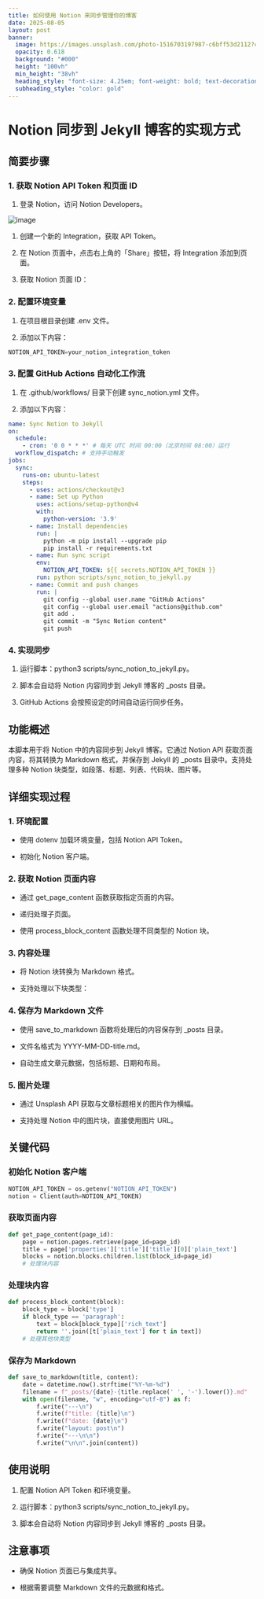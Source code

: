 ```yaml
---
title: 如何使用 Notion 来同步管理你的博客
date: 2025-08-05
layout: post
banner:
  image: https://images.unsplash.com/photo-1516703197987-c6bff53d2112?crop=entropy&cs=tinysrgb&fit=max&fm=jpg&ixid=M3w2OTIwMzJ8MHwxfHJhbmRvbXx8fHx8fHx8fDE3NTQzOTgzNTl8&ixlib=rb-4.1.0&q=80&w=1080
  opacity: 0.618
  background: "#000"
  height: "100vh"
  min_height: "38vh"
  heading_style: "font-size: 4.25em; font-weight: bold; text-decoration: underline"
  subheading_style: "color: gold"
---
```


# Notion 同步到 Jekyll 博客的实现方式

## 简要步骤

### 1. 获取 Notion API Token 和页面 ID

1. 登录 Notion，访问 Notion Developers。

![image](https://prod-files-secure.s3.us-west-2.amazonaws.com/a7a0cc5a-89b9-4cda-8686-1fba0ca52f40/d19c1afe-dea5-4312-9333-786b0ba83054/image.png?X-Amz-Algorithm=AWS4-HMAC-SHA256&X-Amz-Content-Sha256=UNSIGNED-PAYLOAD&X-Amz-Credential=ASIAZI2LB466VRMMCL33%2F20250805%2Fus-west-2%2Fs3%2Faws4_request&X-Amz-Date=20250805T125238Z&X-Amz-Expires=3600&X-Amz-Security-Token=IQoJb3JpZ2luX2VjECIaCXVzLXdlc3QtMiJGMEQCIFRmCynHWQ6%2F%2F5E%2BVcuKOyZPSuhcgOFHsIECl0LxzwIeAiB9%2BBJlvINHXRsgbReMx0BO9cIDXtOUoumCBfw9kg7jRCr%2FAwhbEAAaDDYzNzQyMzE4MzgwNSIMOCunOkUBDiWsM0dAKtwDSKHuJo0%2F%2BHtV9fRUm8nfMkoXSJHVUMWOtGlChZWAL5A5r8I%2B01eBJxFSQ%2B45Gx7jPH300iWMi7%2FTNSiy1lgngP%2BwNhis9Ns20zlWZfKv3iaN5b56ReKH4YORCfTdU%2B7ru4TviNffjl4KvLQ5shr9o8BtR9AtWK%2Fx1os%2B9WT0dQvcnD6f3z1Mn492iyAt23d6jkYjVIqfDf%2F6d3WRICWe5I1X0P8t%2BWlNxfHRhfwvbvNES%2FMc8499pyE7QUlp86UXNo3T4%2FNHz5fIRWOnjSoSACscPdJBBIsrd74aZgIL9g1lNtlCm1yyOxwXoT%2F2%2FLD7HdOaG8Rknr8J84ZvPr9rW8u%2BYmT4%2FAGGueCfGp28f0I%2FK3%2FS04wxpsye1f3d38XJwewPgx6pjX7jqx3%2Bc3b2jVR4a9GvrzF%2FJ%2F341xrRcZtf9IKp0LYizkX0Gf%2BMSmNyrIJWDH%2FVCN00gGd0gbbu4dWT%2FeCGwYAk2C2aXTXCuZlvNRYK1vLGgxO%2BOBTf4d2wgxkpLUQ6bzWSa8dEWwN1H70FzF5%2Fq2wCWo9jtb6sXKOdRWsjugISmvGnN4j7DbIEwrQQad4c63U2%2BTvkZCAGln0mXi6FMcsieukbAiRhgQXDMIVOnW%2B690Y4vGAw86zHxAY6pgGVrs6fHs3CDLX6g%2B%2FgHQNyki21LxLvXOuS6068Y3e9%2FlL2W7LBzphiWk%2F89NxjrseMEL7ilbGTZIBSyeqPQPHl47f8xM9L35iZ7YZzaQmVFHmh7H2yzrcimCxb2bzseK97D2nvvGDskhD18539az0IU%2FotogZRs3veOMGhbw7AnyLzRyiNSZ6nT5RnCqAf%2BxYkX3Lmbmt6KE6ezUr1Bl7E%2FduAGya4&X-Amz-Signature=49e30d8a9433d70a8f93d4638c91c2b25d88b7087b30a1f0fbd78377d4375e6e&X-Amz-SignedHeaders=host&x-amz-checksum-mode=ENABLED&x-id=GetObject)

1. 创建一个新的 Integration，获取 API Token。

1. 在 Notion 页面中，点击右上角的「Share」按钮，将 Integration 添加到页面。

1. 获取 Notion 页面 ID：


### 2. 配置环境变量

1. 在项目根目录创建 .env 文件。

1. 添加以下内容：

```javascript
NOTION_API_TOKEN=your_notion_integration_token
```

### 3. 配置 GitHub Actions 自动化工作流

1. 在 .github/workflows/ 目录下创建 sync_notion.yml 文件。

1. 添加以下内容：

```yaml
name: Sync Notion to Jekyll
on:
  schedule:
    - cron: '0 0 * * *' # 每天 UTC 时间 00:00（北京时间 08:00）运行
  workflow_dispatch: # 支持手动触发
jobs:
  sync:
    runs-on: ubuntu-latest
    steps:
      - uses: actions/checkout@v3
      - name: Set up Python
        uses: actions/setup-python@v4
        with:
          python-version: '3.9'
      - name: Install dependencies
        run: |
          python -m pip install --upgrade pip
          pip install -r requirements.txt
      - name: Run sync script
        env:
          NOTION_API_TOKEN: ${{ secrets.NOTION_API_TOKEN }}
        run: python scripts/sync_notion_to_jekyll.py
      - name: Commit and push changes
        run: |
          git config --global user.name "GitHub Actions"
          git config --global user.email "actions@github.com"
          git add .
          git commit -m "Sync Notion content"
          git push
```

### 4. 实现同步

1. 运行脚本：python3 scripts/sync_notion_to_jekyll.py。

1. 脚本会自动将 Notion 内容同步到 Jekyll 博客的 _posts 目录。

1. GitHub Actions 会按照设定的时间自动运行同步任务。

## 功能概述

本脚本用于将 Notion 中的内容同步到 Jekyll 博客。它通过 Notion API 获取页面内容，将其转换为 Markdown 格式，并保存到 Jekyll 的 _posts 目录中。支持处理多种 Notion 块类型，如段落、标题、列表、代码块、图片等。

## 详细实现过程

### 1. 环境配置

- 使用 dotenv 加载环境变量，包括 Notion API Token。

- 初始化 Notion 客户端。

### 2. 获取 Notion 页面内容

- 通过 get_page_content 函数获取指定页面的内容。

- 递归处理子页面。

- 使用 process_block_content 函数处理不同类型的 Notion 块。

### 3. 内容处理

- 将 Notion 块转换为 Markdown 格式。

- 支持处理以下块类型：


### 4. 保存为 Markdown 文件

- 使用 save_to_markdown 函数将处理后的内容保存到 _posts 目录。

- 文件名格式为 YYYY-MM-DD-title.md。

- 自动生成文章元数据，包括标题、日期和布局。

### 5. 图片处理

- 通过 Unsplash API 获取与文章标题相关的图片作为横幅。

- 支持处理 Notion 中的图片块，直接使用图片 URL。

## 关键代码

### 初始化 Notion 客户端

```python
NOTION_API_TOKEN = os.getenv("NOTION_API_TOKEN")
notion = Client(auth=NOTION_API_TOKEN)
```

### 获取页面内容

```python
def get_page_content(page_id):
    page = notion.pages.retrieve(page_id=page_id)
    title = page['properties']['title']['title'][0]['plain_text']
    blocks = notion.blocks.children.list(block_id=page_id)
    # 处理块内容
```

### 处理块内容

```python
def process_block_content(block):
    block_type = block['type']
    if block_type == 'paragraph':
        text = block[block_type]['rich_text']
        return ''.join([t['plain_text'] for t in text])
    # 处理其他块类型
```

### 保存为 Markdown

```python
def save_to_markdown(title, content):
    date = datetime.now().strftime("%Y-%m-%d")
    filename = f"_posts/{date}-{title.replace(' ', '-').lower()}.md"
    with open(filename, "w", encoding="utf-8") as f:
        f.write("---\n")
        f.write(f"title: {title}\n")
        f.write(f"date: {date}\n")
        f.write("layout: post\n")
        f.write("---\n\n")
        f.write("\n\n".join(content))
```

## 使用说明

1. 配置 Notion API Token 和环境变量。

1. 运行脚本：python3 scripts/sync_notion_to_jekyll.py。

1. 脚本会自动将 Notion 内容同步到 Jekyll 博客的 _posts 目录。

## 注意事项

- 确保 Notion 页面已与集成共享。

- 根据需要调整 Markdown 文件的元数据和格式。